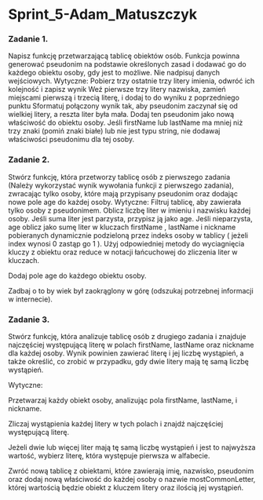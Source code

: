 # Sprint_5-Adam_Matuszczyk
### Zadanie 1.
Napisz funkcję przetwarzającą tablicę obiektów osób.
Funkcja powinna generować pseudonim na podstawie określonych
zasad i dodawać go do każdego obiektu osoby, gdy jest to możliwe.
Nie nadpisuj danych wejściowych.
Wytyczne:
Pobierz trzy ostatnie trzy litery imienia, odwróć ich kolejność i zapisz wynik
Weź pierwsze trzy litery nazwiska, zamień miejscami pierwszą
i trzecią literę, i dodaj to do wyniku z poprzedniego punktu 
Sformatuj połączony wynik tak, aby pseudonim zaczynał się
od wielkiej litery, a reszta liter była mała.
Dodaj ten pseudonim jako nową właściwość do obiektu osoby.
Jeśli firstName lub lastName ma mniej niż trzy znaki
(pomiń znaki białe) lub nie jest typu string, nie dodawaj
właściwości pseudonimu dla tej osoby.

### Zadanie 2.
Stwórz funkcję, która przetworzy tablicę osób z pierwszego zadania
(Należy wykorzystać wynik wywołania funkcji z pierwszego zadania),
zwracając tylko osoby, które mają przypisany pseudonim oraz dodając
nowe pole age do każdej osoby.
Wytyczne:
Filtruj tablicę, aby zawierała tylko osoby z pseudonimem. 
Oblicz liczbę liter w imieniu i nazwisku każdej osoby.
Jeśli suma liter jest parzysta, przypisz ją jako age.
Jeśli nieparzysta, age oblicz jako sumę liter w kluczach
firstName , lastName i nickname pobieranych dynamicznie
podzieloną przez indeks osoby w tablicy ( jeżeli index
wynosi 0 zastąp go 1 ). Użyj odpowiedniej metody do
wyciagnięcia kluczy z obiektu oraz reduce w
notacji łańcuchowej do zliczenia liter w kluczach.

Dodaj pole age do każdego obiektu osoby.

Zadbaj o to by wiek był zaokrąglony w górę
(odszukaj potrzebnej informacji w internecie).

### Zadanie 3.
Stwórz funkcję, która analizuje tablicę osób z drugiego
zadania i znajduje najczęściej występującą literę w polach
firstName, lastName oraz nickname dla każdej osoby.
Wynik powinien zawierać literę i jej liczbę wystąpień,
a także określić, co zrobić w przypadku, gdy dwie litery mają tę samą liczbę wystąpień.

Wytyczne:

Przetwarzaj każdy obiekt osoby, analizując pola firstName,
lastName, i nickname.

Zliczaj wystąpienia każdej litery w tych polach i znajdź
najczęściej występującą literę.

Jeżeli dwie lub więcej liter mają tę samą liczbę wystąpień
i jest to najwyższa wartość, wybierz literę, która występuje
pierwsza w alfabecie.

Zwróć nową tablicę z obiektami, które zawierają imię, nazwisko, pseudonim oraz dodaj nową właściwość do każdej osoby o nazwie mostCommonLetter, której wartością będzie obiekt z kluczem litery oraz ilością jej wystąpień.